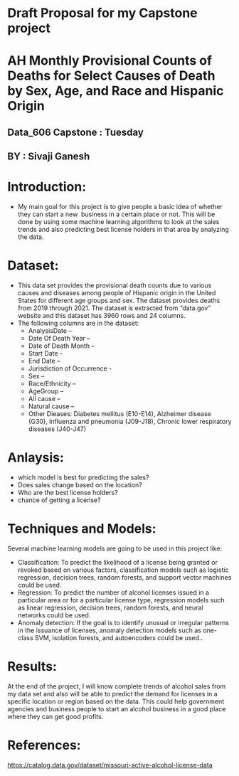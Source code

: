 # Draft Proposal for my Capstone project 

# AH Monthly Provisional Counts of Deaths for Select Causes of Death by Sex, Age, and Race and Hispanic Origin

## Data_606 Capstone : Tuesday

## BY : Sivaji Ganesh

# Introduction:
* My main goal for this project is to give people a basic idea of whether they can start a new  business in a certain place or not. This will be done by using         some machine learning algorithms to look at the sales trends and also predicting best license holders in that area by analyzing the data.

# Dataset:
* This data set provides the provisional death counts due to various causes and diseases among people of Hispanic origin in the United States for different age         groups and sex. The dataset provides deaths from 2019 through 2021. The dataset is extracted from “data.gov” website and this dataset has 3960 rows and 24           columns.
* The following columns are in the dataset:
  * AnalysisDate – 
  * Date Of Death Year – 
  * Date of Death Month – 
  * Start Date  - 
  * End Date – 
  * Jurisdiction of Occurrence - 
  * Sex –
  * Race/Ethnicity –
  * AgeGroup – 
  * All cause –
  * Natural cause – 
  * Other Dieases: Diabetes mellitus (E10-E14), Alzheimer disease (G30), Influenza and pneumonia (J09-J18), Chronic lower respiratory diseases (J40-J47)


# Anlaysis:
* which model is best for predicting the sales?
* Does sales change based on the location?
* Who are the best license holders?
* chance of getting a license?


# Techniques and Models:
Several machine learning models are going to be used in this project like:
  * Classification: To predict the likelihood of a license being granted or revoked based on various factors, classification models such as logistic                     regression, decision trees, random forests, and support vector machines could be used.
  * Regression: To predict the number of alcohol licenses issued in a particular area or for a particular license type, regression models such as         linear         regression, decision trees, random forests, and neural networks could be used.
  * Anomaly detection: If the goal is to identify unusual or irregular patterns in the issuance of licenses, anomaly detection models such as one-class SVM,             isolation forests, and autoencoders could be used..


# Results:
At the end of the project, I will know complete trends of alcohol sales from my data set and also will be able to predict the demand for licenses in a specific location or region based on the data. This could help government agencies and business people to start an alcohol business in a good place where they can get good profits.

# References:
  https://catalog.data.gov/dataset/missouri-active-alcohol-license-data
